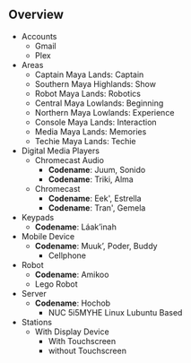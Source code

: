 ## Overview

- Accounts
  - Gmail
  - Plex
- Areas
  - Captain Maya Lands: Captain
  - Southern Maya Highlands: Show
  - Robot Maya Lands: Robotics
  - Central Maya Lowlands: Beginning
  - Northern Maya Lowlands: Experience
  - Console Maya Lands: Interaction
  - Media Maya Lands: Memories
  - Techie Maya Lands: Techie
- Digital Media Players
  - Chromecast Audio
    - __Codename__: Juum, Sonido
    - __Codename__: Triki, Alma
  - Chromecast
    - __Codename__: Eek', Estrella
    - __Codename__: Tran', Gemela
- Keypads
  - __Codename__: Láak’inah
- Mobile Device
  - __Codename__: Muuk’, Poder, Buddy
    - Cellphone  
- Robot
  - __Codename__: Amikoo
  - Lego Robot
- Server
  - __Codename__: Hochob
    - NUC 5i5MYHE Linux Lubuntu Based
- Stations
  - With Display Device
    - With Touchscreen
    - without Touchscreen

